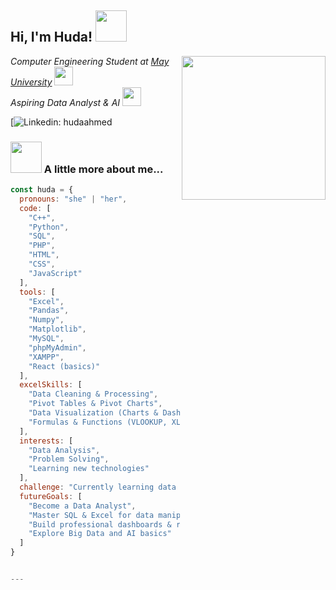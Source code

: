 <h2> Hi, I'm Huda! <img src="https://media.giphy.com/media/mGcNjsfWAjY5AEZNw6/giphy.gif" width="50"></h2>
<img align='right' src="https://media.giphy.com/media/ieyl9zmCjO4b4t6qoY/giphy.gif" width="230">

<p><em>Computer Engineering Student at <a href="https://www.asu.edu.eg/">May University</a> 
<img src="https://media.giphy.com/media/fYSnHlufseco8Fh93Z/giphy.gif" width="30"></br>
Aspiring Data Analyst & AI
<img src="https://media.giphy.com/media/WUlplcMpOCEmTGBtBW/giphy.gif" width="30"> 
</em></p>

[![Linkedin: hudaahmed](huda96320)

### <img src="https://media.giphy.com/media/VgCDAzcKvsR6OM0uWg/giphy.gif" width="50"> A little more about me...  

```javascript
const huda = {
  pronouns: "she" | "her",
  code: [
    "C++", 
    "Python", 
    "SQL", 
    "PHP", 
    "HTML", 
    "CSS", 
    "JavaScript"
  ],
  tools: [
    "Excel", 
    "Pandas", 
    "Numpy", 
    "Matplotlib", 
    "MySQL", 
    "phpMyAdmin", 
    "XAMPP", 
    "React (basics)"
  ],
  excelSkills: [
    "Data Cleaning & Processing",
    "Pivot Tables & Pivot Charts",
    "Data Visualization (Charts & Dashboards)",
    "Formulas & Functions (VLOOKUP, XLOOKUP, INDEX/MATCH, etc.)"
  ],
  interests: [
    "Data Analysis", 
    "Problem Solving", 
    "Learning new technologies"
  ],
  challenge: "Currently learning data analysis",
  futureGoals: [
    "Become a Data Analyst",
    "Master SQL & Excel for data manipulation",
    "Build professional dashboards & reports",
    "Explore Big Data and AI basics"
  ]
}


---
